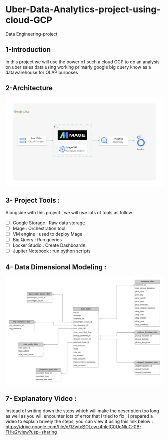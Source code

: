 # Uber-Data-Analytics-project-using-cloud-GCP
Data Engineering-project 
## 1-Introduction
In this project we will use the power of such a cloud GCP to do an analysis on uber sales data using working primarly google big query know as a datawarehouse for OLAP purposes 
## 2-Architecture 
![ETL GCP  - Page 3](architecture.jpg)
## 3- Project Tools : 
Alongside with this project , we will use lots of tools as follow : 
- [ ] Google Storage : Raw data storage 
- [ ] Mage : Orchestration tool 
- [ ] VM engine : used to deploy Mage 
- [ ] Big Query : Run queries 
- [ ] Locker Studio : Create Dashboards  
- [ ] Jupiter Notebook :   run python scripts 
## 4- Data Dimensional Modeling :   
![ETL GCP  - Page 4](data_model.jpeg) 
## 7- Explanatory Video  : 
Instead of writing down the steps which will make the description too long as well as you will encounter lots of error that i tried to fix , i prepared a video to explain brively the steps, you can view it using this link below :  
https://drive.google.com/file/d/1ZwtxSOLcwz4hleIC0UoNluC-0B-FHle2/view?usp=sharing
